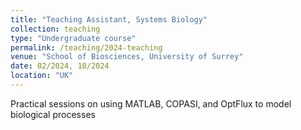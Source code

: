 ```yaml
---
title: "Teaching Assistant, Systems Biology"
collection: teaching
type: "Undergraduate course"
permalink: /teaching/2024-teaching
venue: "School of Biosciences, University of Surrey"
date: 02/2024, 10/2024
location: "UK"
---
```


Practical sessions on using MATLAB, COPASI, and OptFlux to model biological processes
